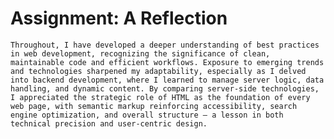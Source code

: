 # Assignment: A Reflection

`Throughout, I have developed a deeper understanding of best practices in web development, recognizing the significance of clean, maintainable code and efficient workflows. Exposure to emerging trends and technologies sharpened my adaptability, especially as I delved into backend development, where I learned to manage server logic, data handling, and dynamic content. By comparing server-side technologies, I appreciated the strategic role of HTML as the foundation of every web page, with semantic markup reinforcing accessibility, search engine optimization, and overall structure — a lesson in both technical precision and user-centric design.`